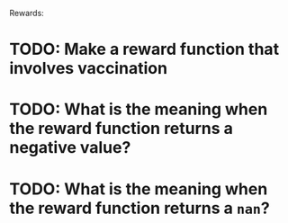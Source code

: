 Rewards:
# TODO: Make a reward function that involves vaccination
# TODO: What is the meaning when the reward function returns a negative value?
# TODO: What is the meaning when the reward function returns a `nan`?